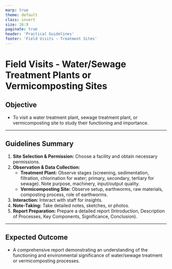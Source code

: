```yaml
---
marp: true
theme: default
class: invert
size: 16:9
paginate: true
header: 'Practical Guidelines'
footer: 'Field Visits - Treatment Sites'
---
```


# Field Visits - Water/Sewage Treatment Plants or Vermicomposting Sites

## Objective

*   To visit a water treatment plant, sewage treatment plant, or vermicomposting site to study their functioning and importance.

---

## Guidelines Summary

1.  **Site Selection & Permission:** Choose a facility and obtain necessary permissions.
2.  **Observation & Data Collection:**
    *   **Treatment Plant:** Observe stages (screening, sedimentation, filtration, chlorination for water; primary, secondary, tertiary for sewage). Note purpose, machinery, input/output quality.
    *   **Vermicomposting Site:** Observe setup, earthworms, raw materials, composting process, role of earthworms.
3.  **Interaction:** Interact with staff for insights.
4.  **Note-Taking:** Take detailed notes, sketches, or photos.
5.  **Report Preparation:** Prepare a detailed report (Introduction, Description of Processes, Key Components, Significance, Conclusion).

---

## Expected Outcome

*   A comprehensive report demonstrating an understanding of the functioning and environmental significance of water/sewage treatment or vermicomposting processes.
